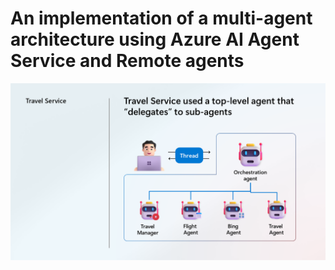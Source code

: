 # An implementation of a multi-agent architecture using Azure AI Agent Service and Remote agents 

![a multi-agent implementation](/Travel-Service-multi-agent.png)
